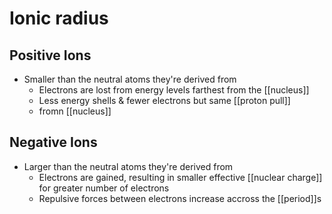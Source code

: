 # Ionic radius
## Positive Ions
- Smaller than the neutral atoms they're derived from
	- Electrons are lost from energy levels farthest from the [[nucleus]]
	- Less energy shells & fewer electrons but same [[proton pull]]
	- fromn [[nucleus]]

## Negative Ions
- Larger than the neutral atoms they're derived from
	- Electrons are gained, resulting in smaller effective [[nuclear charge]] for greater number of electrons
	- Repulsive forces between electrons increase accross the [[period]]s
